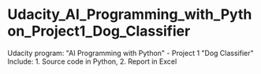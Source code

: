 # Udacity_AI_Programming_with_Python_Project1_Dog_Classifier
Udacity program: "AI Programming with Python" - Project 1 "Dog Classifier"
Include: 1. Source code in Python, 2. Report in Excel
